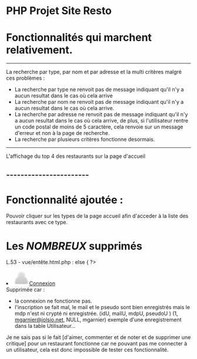 # PHP Projet Site Resto

# Fonctionnalités qui marchent relativement.

-----
La recherche par type, par nom et par adresse et la multi critères malgré ces problèmes :
- La recherche par type ne renvoit pas de message indiquant qu'il n'y a aucun resultat dans le cas où cela arrive
- La recherche par nom ne renvoit pas de message indiquant qu'il n'y a aucun resultat dans le cas où cela arrive.
- La recherche par adresse ne renvoit pas de message indiquant qu'il n'y a aucun resultat dans le cas où cela arrive,
  de plus, si l'utilisateur rentre un code postal de moins de 5 caractère, 
  cela renvoie sur un message d'erreur et non à la page de recherche.
- La recherche par plusieurs critères fonctionne desormais. 
-----
L'affichage du top 4 des restaurants sur la page d'accueil

## -----------------------

# Fonctionnalité ajoutée :
Pouvoir cliquer sur les types de la page accueil afin d'acceder à la liste des restaurants avec ce type.

# Les *NOMBREUX* supprimés

L.53 - vue/entête.html.php :
else {
?>
<li><a href="./?action=connexion"><img src="images/profil.png" alt="connexion"/>Connexion</a></li>
<?php }

Supprimée car :

- la connexion ne fonctionne pas.
- l'inscription se fait mal, le mail et le pseudo sont bien enregistrés mais le mdp n'est ni crypté ni enregistrée.
  (idU, mailU,             mdpU, pseudoU )
  (1, mgarnier@jolsio.net, NULL, mgarnier) exemple d'une enregistrement dans la table Utilisateur...

Je ne sais pas si le fait [d'aimer, commenter et de noter et de supprimer une critique] pour un restaurant fonctionne car ne pouvant pas me connecter à un utilisateur, cela est donc impossible de tester ces fonctionnalité.
